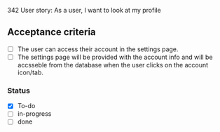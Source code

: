 342 User story: As a user, I want to look at my profile
## Acceptance criteria
- [ ] The user can access their account in the settings page.
- [ ] The settings page will be provided with the account info and will be accsseble from the database when the user clicks on the account icon/tab.
### Status 
- [x] To-do
- [ ] in-progress
- [ ] done
